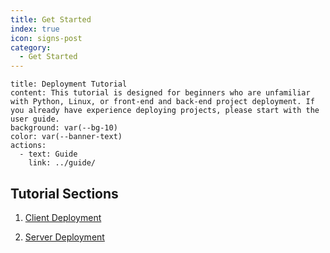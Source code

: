```yaml
---
title: Get Started
index: true
icon: signs-post
category:
  - Get Started
---
```


```component VPBanner
title: Deployment Tutorial
content: This tutorial is designed for beginners who are unfamiliar with Python, Linux, or front-end and back-end project deployment. If you already have experience deploying projects, please start with the user guide.
background: var(--bg-10)
color: var(--banner-text)
actions:
  - text: Guide
    link: ../guide/
```

## Tutorial Sections

1. [Client Deployment](client.md)

1. [Server Deployment](server.md)